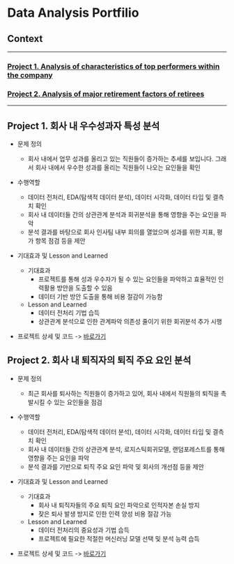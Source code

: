 # Data Analysis Portfilio

## Context
-------------

### [Project 1. Analysis of characteristics of top performers within the company](https://github.com/Y-Junghye/Portfolio/tree/6532d92416509baf3d4cc25bdfaf45aa47d69bd6/Project%201.%20Top%20Performer%20Characteristics%20Analysis%20)
### [Project 2. Analysis of major retirement factors of retirees](https://github.com/Y-Junghye/Portfolio/tree/6532d92416509baf3d4cc25bdfaf45aa47d69bd6/Project%202.%20Retirement%20Factor%20Analysis)
-----------------------------------------
## Project 1. 회사 내 우수성과자 특성 분석

- 문제 정의
   - 회사 내에서 업무 성과를 올리고 있는 직원들이 증가하는 추세를 보입니다. 그래서 회사 내에서 우수한 성과를 올리는 직원들이 나오는 요인들을 확인

- 수행역할
   - 데이터 전처리, EDA(탐색적 데이터 분석), 데이터 시각화, 데이터 타입 및 결측치 확인
   - 회사 내 데이터들 간의 상관관계 분석과 회귀분석을 통해 영향을 주는 요인을 파악
   - 분석 결과를 바탕으로 회사 인사팀 내부 회의를 열었으며 성과를 위한 지표, 평가 항목 점검 등을 제안
 
- 기대효과 및 Lesson and Learned
  + 기대효과
    - 프로젝트를 통해 성과 우수자가 될 수 있는 요인들을 파악하고 효율적인 인력활용 방안을 도출할 수 있음
    - 데이터 기반 방안 도출을 통해 비용 절감이 가능함
  + Lesson and Learned
    - 데이터 전처리 기법 습득
    - 상관관계 분석으로 인한 관계파악 의존성 줄이기 위한 회귀분석 추가 시행 
   
* 프로젝트 상세 및 코드 -> [바로가기](https://github.com/Y-Junghye/Portfolio/tree/07de85e51e70c94b0877a8618322ad956e681100/Project%201.%20Top%20Performer%20Characteristics%20Analysis%20)

## Project 2. 회사 내 퇴직자의 퇴직 주요 요인 분석

- 문제 정의
   - 최근 회사를 퇴사하는 직원들이 증가하고 있어, 회사 내에서 직원들의 퇴직을 촉발시킬 수 있는 요인들을 점검

- 수행역할
   - 데이터 전처리, EDA(탐색적 데이터 분석), 데이터 시각화, 데이터 타입 및 결측치 확인
   - 회사 내 데이터들 간의 상관관계 분석, 로지스틱회귀모델, 랜덤포레스트를 통해 영향을 주는 요인을 파악
   - 분석 결과를 기반으로 퇴직 주요 요인 파악 및 회사의 개선점 등을 제안
 
- 기대효과 및 Lesson and Learned
  + 기대효과
    - 회사 내 퇴직자들의 주요 퇴직 요인 파악으로 인적자본 손실 방지
    - 잦은 퇴사 발생 방지로 인한 인력 양성 비용 절감 가능
  + Lesson and Learned
    - 데이터 전처리의 중요성과 기법 습득
    - 프로젝트에 필요한 적절한 머신러닝 모델 선택 및 분석 능력 습득 
   
 * 프로젝트 상세 및 코드 -> [바로가기](https://github.com/Y-Junghye/Portfolio/tree/7180929fdec338861d47b909825e3895c39c45eb/Project%202.%20Retirement%20Factor%20Analysis)
